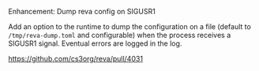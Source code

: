 Enhancement: Dump reva config on SIGUSR1

Add an option to the runtime to dump the configuration on a file
(default to `/tmp/reva-dump.toml` and configurable) when the process
receives a SIGUSR1 signal. Eventual errors are logged in the log.

https://github.com/cs3org/reva/pull/4031
